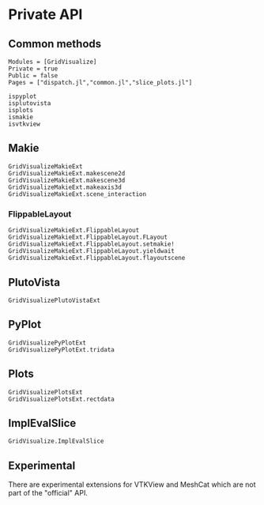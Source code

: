 # Private API


## Common methods
```@autodocs
Modules = [GridVisualize]
Private = true
Public = false
Pages = ["dispatch.jl","common.jl","slice_plots.jl"]
```

```@docs
ispyplot
isplutovista
isplots
ismakie
isvtkview
```

## Makie
```@docs
GridVisualizeMakieExt
GridVisualizeMakieExt.makescene2d
GridVisualizeMakieExt.makescene3d
GridVisualizeMakieExt.makeaxis3d
GridVisualizeMakieExt.scene_interaction
```
### FlippableLayout

```@docs
GridVisualizeMakieExt.FlippableLayout
GridVisualizeMakieExt.FlippableLayout.FLayout
GridVisualizeMakieExt.FlippableLayout.setmakie!
GridVisualizeMakieExt.FlippableLayout.yieldwait
GridVisualizeMakieExt.FlippableLayout.flayoutscene
```

## PlutoVista
```@docs
GridVisualizePlutoVistaExt
```

## PyPlot
```@docs
GridVisualizePyPlotExt
GridVisualizePyPlotExt.tridata
```
## Plots
```@docs
GridVisualizePlotsExt
GridVisualizePlotsExt.rectdata
```

## ImplEvalSlice
```@docs
GridVisualize.ImplEvalSlice
```

## Experimental
There are experimental extensions for VTKView and MeshCat which are not part of the "official" API.
